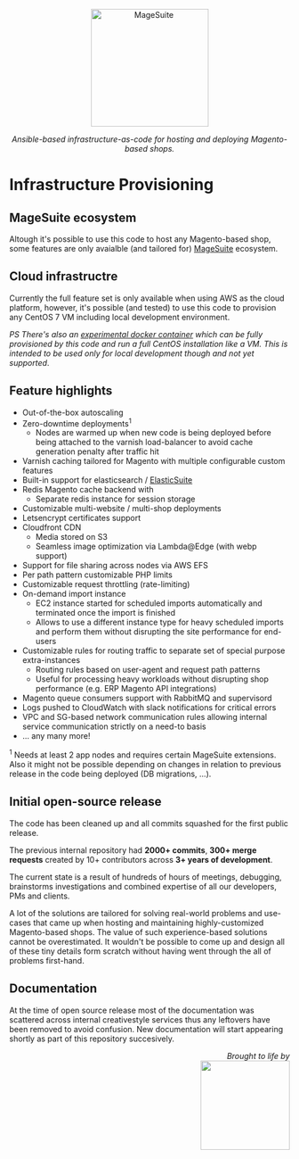 <p align="center">
  <img alt="MageSuite" width="211" src="https://avatars2.githubusercontent.com/u/56443641?s=200&v=4">
</p>

<p align="center">
  <em>Ansible-based infrastructure-as-code for hosting and deploying Magento-based shops.</em>
</p>

# Infrastructure Provisioning

## MageSuite ecosystem

Altough it's possible to use this code to host any Magento-based shop,
some features are only avaialble (and tailored for) [MageSuite](https://magesuite.io/) ecosystem.

## Cloud infrastructre

Currently the full feature set is only available when using AWS as the cloud platform, however, 
it's possible (and tested) to use this code to provision any CentOS 7 VM including local development environment. 

_PS There's also an [experimental docker container](https://github.com/mageops/docker-centos-systemd) which can 
be fully provisioned by this code and run a full CentOS installation like a VM. This is intended to be used 
only for local development though and not yet supported_.

## Feature highlights

- Out-of-the-box autoscaling
- Zero-downtime deployments<sup>1</sup>
  - Nodes are warmed up when new code is being deployed before being attached
    to the varnish load-balancer to avoid cache generation penalty after traffic hit
- Varnish caching tailored for Magento with multiple configurable custom features
- Built-in support for elasticsearch / [ElasticSuite](https://github.com/Smile-SA/elasticsuite)
- Redis Magento cache backend with 
  - Separate redis instance for session storage 
- Customizable multi-website / multi-shop deployments
- Letsencrypt certificates support
- Cloudfront CDN
  - Media stored on S3
  - Seamless image optimization via Lambda@Edge (with webp support)
- Support for file sharing across nodes via AWS EFS
- Per path pattern customizable PHP limits
- Customizable request throttling (rate-limiting)
- On-demand import instance 
  - EC2 instance started for scheduled imports automatically and terminated
    once the import is finished
  - Allows to use a different instance type for heavy scheduled imports
    and perform them without disrupting the site performance for end-users
- Customizable rules for routing traffic to separate set of special purpose extra-instances
  - Routing rules based on user-agent and request path patterns
  - Useful for processing heavy workloads without disrupting shop performance (e.g. ERP Magento API integrations)
- Magento queue consumers support with RabbitMQ and supervisord
- Logs pushed to CloudWatch with slack notifications for critical errors
- VPC and SG-based network communication rules allowing internal service communication 
  strictly on a need-to basis
- ... any many more!

<sup>1</sup> Needs at least 2 app nodes and requires certain MageSuite extensions. Also it might not be
possible depending on changes in relation to previous release in the code being deployed (DB migrations, ...).

## Initial open-source release

The code has been cleaned up and all commits squashed for the first public release.

The previous internal repository had **2000+ commits**, **300+ merge requests** created by
10+ contributors across **3+ years of development**.

The current state is a result of hundreds of hours of meetings, debugging, brainstorms
investigations and combined expertise of all our developers, PMs and clients. 

A lot of the solutions are tailored for solving real-world problems and use-cases that came
up when hosting and maintaining highly-customized Magento-based shops. The value of such
experience-based solutions cannot be overestimated. It wouldn't be possible to come up and 
design all of these tiny details form scratch without having went through the all of problems first-hand.

## Documentation

At the time of open source release most of the documentation was scattered 
across internal creativestyle services thus any leftovers have been removed 
to avoid confusion. New documentation will start appearing shortly as part 
of this repository succesively.


<p align="right">
<em>Brought to life by</em><br/>
<a href="https://creativestyle.pl">
	<img src="https://images.squarespace-cdn.com/content/59144053ff7c509585045a38/1494845103833-S34MR8ONLUWAXOKQSM7O/CS_logo_colour.png?format=500w&content-type=image%2Fpng" width="160"/>
</a>
</p>
